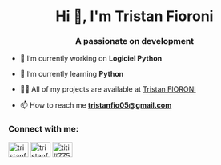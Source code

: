 <h1 align="center">Hi 👋, I'm Tristan Fioroni</h1>
<h3 align="center">A passionate on development</h3>

- 🔭 I’m currently working on **Logiciel Python**

- 🌱 I’m currently learning **Python**

- 👨‍💻 All of my projects are available at [Tristan FIORONI](tristan-fioroni.fr)

- 📫 How to reach me **tristanfio05@gmail.com**

<h3 align="left">Connect with me:</h3>
<p align="left">
<a href="https://linkedin.com/in/tristanfioroni" target="blank"><img align="center" src="https://raw.githubusercontent.com/rahuldkjain/github-profile-readme-generator/master/src/images/icons/Social/linked-in-alt.svg" alt="tristanfioroni" height="30" width="40" /></a>
<a href="https://instagram.com/tristanfioroni" target="blank"><img align="center" src="https://raw.githubusercontent.com/rahuldkjain/github-profile-readme-generator/master/src/images/icons/Social/instagram.svg" alt="tristanfioroni" height="30" width="40" /></a>
<a href="https://discord.gg/titi#7750" target="blank"><img align="center" src="https://raw.githubusercontent.com/rahuldkjain/github-profile-readme-generator/master/src/images/icons/Social/discord.svg" alt="titi#7750" height="30" width="40" /></a>
</p>
